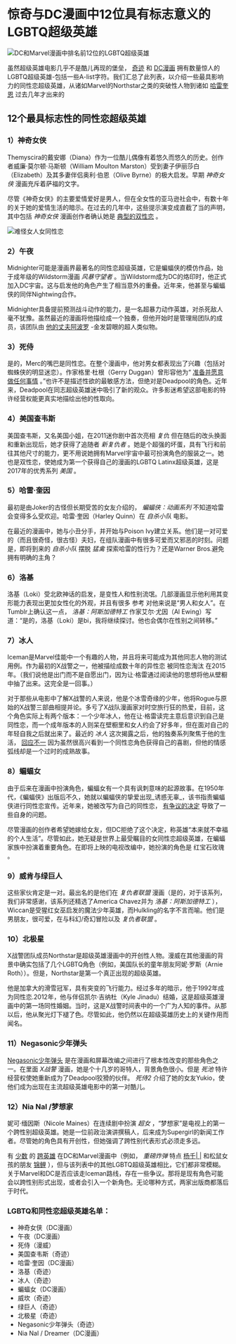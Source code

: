 # 惊奇与DC漫画中12位具有标志意义的LGBTQ超级英雄

![DC和Marvel漫画中排名前12位的LGBTQ超级英雄](https://livingatsoil.com/img/internet-culture/62/the-top-12-lgbtq-superheroes-dc-8.jpg)

虽然超级英雄电影几乎不是酷儿再现的堡垒， [奇迹](is-marvel-unlimited-really-worth-it) 和 [DC漫画](the-complete-list-upcoming-dc-comics-movies) 拥有数量惊人的LGBTQ超级英雄-包括一些A-list字符。我们汇总了此列表，以介绍一些最具影响力的同性恋超级英雄，从诸如Marvel的Northstar之类的突破性人物到诸如 [哈雷奎恩](here-s-first-trailer) 过去几年才出来的

## 12个最具标志性的同性恋超级英雄

### 1）神奇女侠

Themyscira的戴安娜（Diana）作为一位酷儿偶像有着悠久而悠久的历史。创作者威廉·莫尔顿·马斯顿（William Moulton Marston）受到妻子伊丽莎白（Elizabeth）及其多妻伴侣奥利·伯恩（Olive Byrne）的极大启发。早期 _神奇女侠_ 漫画充斥着萨福的文字。

尽管《神奇女侠》的主要爱情爱好是男人，但在全女性的亚马逊社会中，有数十年的关于她的爱情生活的暗示。在过去的几年中，这些提示演变成直截了当的声明，其中包括 _神奇女侠_ 漫画创作者确认她是 [典型的双性恋](fans-petition-warner-bros) 。

![难怪女人女同性恋](//livingatsoil.com/img/internet-culture/62/the-top-12-lgbtq-superheroes-dc.jpg)

### 2）午夜

Midnighter可能是漫画界最著名的同性恋超级英雄，它是蝙蝠侠的模仿作品，始于成年级的Wildstorm漫画 _风暴守望者_ 。当Wildstorm成为DC的烙印时，他正式加入DC宇宙。这与启发他的角色产生了相当意外的重叠。近年来，他甚至与蝙蝠侠的同伴Nightwing合作。

Midnighter具备提前预测战斗动作的能力，是一名超暴力动作英雄，对杀死敌人毫不犹豫。虽然最近的漫画将他描绘成一个独奏，但他开始时是管理局团队的成员，该团队由 [他的丈夫阿波罗](gay-superheroes-apollo) -金发碧眼的超人类似物。

### 3）死侍

是的，Merc的嘴巴是同性恋。在整个漫画中，他对男女都表现出了兴趣（包括对蜘蛛侠的明显迷恋）。作家格里·杜根（Gerry Duggan）曾形容他为“ [准备并愿意做任何事情](https://twitter.com/GerryDuggan/status/408046313595338752) 。”也许不是描述性欲的最敏感方法，但绝对是Deadpool的角色。近年来，Deadpool在同志超级英雄迷中吸引了新的观众。许多影迷希望这部电影的特许经营权能更真实地描绘出他的性取向。

### 4）美国查韦斯

美国查韦斯，又名美国小姐，在2011迷你剧中首次亮相 _复仇_ 但在随后的改头换面和重新出现后，她才获得了追随者 _新复仇者_ 。她是个超强的坏蛋，具有飞行和前往其他尺寸的能力，更不用说她拥有Marvel宇宙中最可扮演角色的服装之一。她也是双性恋，使她成为第一个获得自己的漫画的LGBTQ Latinx超级英雄，这是2017年的优秀系列 _美国_ 。

### 5）哈雷·奎因

最初是由Joker的古怪但长期受苦的女友介绍的， _蝙蝠侠：动画系列_ 不知道哈雷会变得多么受欢迎。哈雷·奎因（Harley Quinn）在 _自杀小队_ 电影。

在最近的漫画中，她与小丑分手，并开始与Poison Ivy建立关系。他们是一对可爱的（而且很奇怪，很古怪）夫妇，在组队漫画中有很多可爱而又邪恶的时刻。问题是，即将到来的 _自杀小队_ 摆脱 _猛禽_ 探索哈雷的性行为？还是Warner Bros.避免拥有明确的主角？

### 6）洛基

洛基（Loki）受北欧神话的启发，是变性人和性别流氓。几部漫画显示他利用其变形能力表现出更加女性化的外观，并且有很多 参考 对他来说是“男人和女人”。在Tumblr上确认这一点， _洛基：阿斯加德特工_ 作家艾尔·尤因（Al Ewing）写道：“是的，洛基（Loki）是bi，我将继续探讨。他也会偶尔在性别之间转移。”

### 7）冰人

Iceman是Marvel佳能中一个有趣的人物，并且将来可能成为其他同志人物的测试用例。作为最初的X战警之一，他被描绘成数十年的异性恋 被同性恋淘汰 在2015年。（我们说他是出门而不是自愿出门，因为让·格雷通过阅读他的思想将他从壁橱中抽了出来。这完全是一回事。）

对于那些从电影中了解X战警的人来说，他是个冰雪奇缘的少年，他将Rogue与原始的X战警三部曲相提并论。多亏了X战队漫画家对时空旅行狂的热爱，目前，这个角色实际上有两个版本：一个少年冰人，他在让·格雷读完主意后意识到自己是同性恋，而一个成年版本的人则呆在壁橱里和女人约会了好多年，但在面对自己的年轻自我之后就出来了。最近的 _冰人_ 这次揭露之后，他的独奏系列聚焦于他的生活， [回应不一](https://io9.gizmodo.com/marvels-iceman-series-is-everything-i-love-and-hate-abo-1800704227) 因为虽然很高兴看到一个同性恋角色获得自己的喜剧，但他的情感弧线却是一个过时的成熟故事。

### 8）蝙蝠女

由于后来在漫画中扮演角色，蝙蝠女有一个具有讽刺意味的起源故事。在1950年代，《蝙蝠侠》出版后不久，她就以蝙蝠侠的挚爱出现_诱惑无辜_，该书指责蝙蝠侠进行同性恋宣传。近年来，她被改写为自己的同性恋， [有争议的决定](https://www.independent.co.uk/arts-entertainment/books/news/batwoman-writers-depart-dc-comics-after-lesbian-superheros-wedding-is-prohibited-8799900.html) 导致了一些自身的问题。

尽管漫画的创作者希望她嫁给女友，但DC拒绝了这个决定，称英雄“本来就不幸福的个人生活”。尽管如此，她无疑是世界上最受瞩目的女同性恋超级英雄，在蝙蝠家族中扮演着重要角色。在即将上映的电视改编中，她扮演的角色是 红宝石玫瑰 。

### 9）威肯与绿巨人

这些家伙肯定是一对。最出名的是他们在 _复仇者联盟_ 漫画（是的，对于该系列，我们非常感谢，该系列还精选了America Chavez并为 _洛基：阿斯加德特工_ ），Wiccan是受猩红女巫启发的魔法少年英雄，而Hulkling的名字不言而喻。他们是男朋友，很可爱，在与科幻/奇幻冒险以及 _复仇者联盟_ 。

### 10）北极星

X战警团队成员Northstar是超级英雄漫画中的开创性人物。漫威在其他漫画的背景中确实包括了几个LGBTQ角色（例如，美国队长的童年朋友阿妮·罗斯（Arnie Roth））。但是，Northstar是第一个真正出现的超级英雄。

他是加拿大的滑雪冠军，具有突变的飞行能力。经过多年的暗示，他于1992年成为同性恋.2012年，他与伴侣凯尔·吉纳杜（Kyle Jinadu）结婚，这是超级英雄漫画中的第一场同性婚姻。当时，这是X战警时间表中的一个广为人知的事件。从那以后，他从聚光灯下褪了色。尽管如此，他仍然以在超级英雄历史上的关键作用而闻名。

### 11）Negasonic少年弹头

[Negasonic少年弹头](a-quick-guide-negasonic-teenage-warhead) 是在漫画和屏幕改编之间进行了根本性改变的那些角色之一。在里面 _X战警_ 漫画，她是个十几岁的哥特人，背景角色很小。但是 _死池_ 特许经营权使她重新成为了Deadpool狡猾的伙伴。 _死侍2_ 介绍了她的女友Yukio，使他们成为出现在主流超级英雄电影中的第一对酷儿。

### 12）Nia Nal /梦想家

妮可·缅因斯（Nicole Maines）在连续剧中扮演 _超女_ ，“梦想家”是电视上的第一个跨性别超级英雄。她是一位前政治演讲撰稿人，后来成为Supergirl的新闻工作者。尽管她的角色具有开创性，但她强调了跨性别代表形式必须走多远。

有 [少数](https://marvel.fandom.com/wiki/Category:Transgender_Characters) 的 [跨英雄](https://dc.fandom.com/wiki/Category:Transgender_Characters) 在DC和Marvel漫画中（例如， _重磅炸弹_ 特点 [杨千| |](https://dc.fandom.com/wiki/Alysia_Yeoh_\(DC_Bombshells\)) 和松鼠女孩的朋友 [锦鲤](https://marvel.fandom.com/wiki/Ken_Shiga_\(Earth-616\)) ），但与该列表中的其他LGBTQ超级英雄相比，它们都非常模糊。关于Marvel和DC是否应该走Iceman路线，存在一些争议。那将是现有角色可能会以跨性别形式出现，或者会引入一个新角色。无论哪种方式，两家出版商都落后于时代。

### LGBTQ和同性恋超级英雄名单：

-   神奇女侠（DC漫画）
-   午夜（DC漫画）
-   死侍（漫威）
-   美国查韦斯（奇迹）
-   哈雷·奎因（DC漫画）
-   洛基（奇迹）
-   冰人（奇迹）
-   蝙蝠女（DC漫画）
-   威坎（奇迹）
-   绿巨人（奇迹）
-   北极星（奇迹）
-   Negasonic少年弹头（奇迹）
-   Nia Nal / Dreamer（DC漫画）
